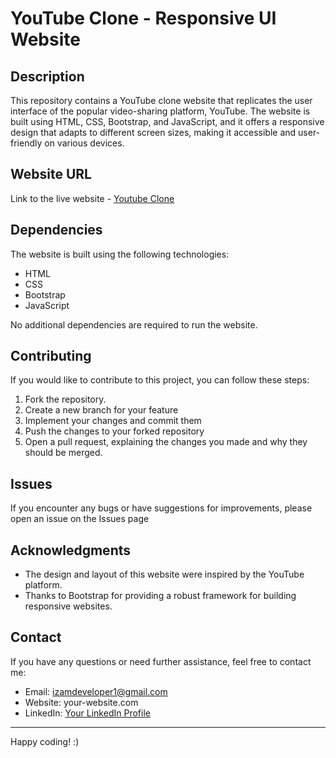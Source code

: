 # YouTube Clone - Responsive UI Website

## Description

This repository contains a YouTube clone website that replicates the user interface of the popular video-sharing platform, YouTube. The website is built using HTML, CSS, Bootstrap, and JavaScript, and it offers a responsive design that adapts to different screen sizes, making it accessible and user-friendly on various devices.

## Website URL

Link to the live website - [Youtube Clone](https://youtube-clone-izam.netlify.app/)

## Dependencies

The website is built using the following technologies:

- HTML
- CSS
- Bootstrap
- JavaScript

No additional dependencies are required to run the website.

## Contributing

If you would like to contribute to this project, you can follow these steps:

1. Fork the repository.
2. Create a new branch for your feature
3. Implement your changes and commit them
4. Push the changes to your forked repository
5. Open a pull request, explaining the changes you made and why they should be merged.

## Issues

If you encounter any bugs or have suggestions for improvements, please open an issue on the Issues page

## Acknowledgments

- The design and layout of this website were inspired by the YouTube platform.
- Thanks to Bootstrap for providing a robust framework for building responsive websites.

## Contact

If you have any questions or need further assistance, feel free to contact me:

- Email: izamdeveloper1@gmail.com
- Website: your-website.com
- LinkedIn: [Your LinkedIn Profile](https://www.linkedin.com/in/izammohammed)

---

Happy coding! :)
